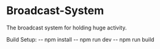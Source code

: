 # Broadcast-System
The broadcast system for holding huge activity.

Build Setup:
-- npm install
-- npm run dev
-- npm run build

